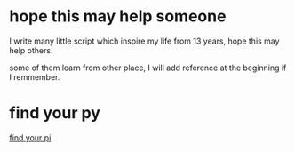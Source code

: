 # hope this may help someone

I write many little script which inspire my life from 13 years, hope this may help others.

some of them learn from other place, I will add reference at the beginning if I remmember.

# find your py

[find your pi](find_you_pi.sh)
